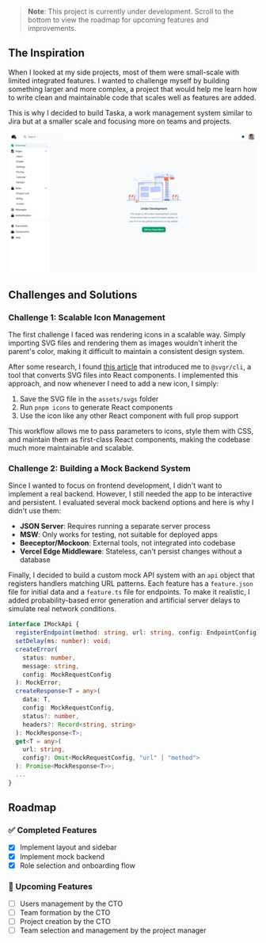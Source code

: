 > **Note**: This project is currently under development. Scroll to the bottom to view the roadmap for upcoming features and improvements.

## The Inspiration

When I looked at my side projects, most of them were small-scale with limited integrated features. I wanted to challenge myself by building something larger and more complex, a project that would help me learn how to write clean and maintainable code that scales well as features are added.

This is why I decided to build Taska, a work management system similar to Jira but at a smaller scale and focusing more on teams and projects.

![Taska Demo](/public/images/taska/main.png)

## Challenges and Solutions

### Challenge 1: Scalable Icon Management

The first challenge I faced was rendering icons in a scalable way. Simply importing SVG files and rendering them as images wouldn't inherit the parent's color, making it difficult to maintain a consistent design system.

After some research, I found [this article](https://dev.to/seanyasno/handling-icons-in-react-best-practices-22c5) that introduced me to `@svgr/cli`, a tool that converts SVG files into React components. I implemented this approach, and now whenever I need to add a new icon, I simply:

1. Save the SVG file in the `assets/svgs` folder
2. Run `pnpm icons` to generate React components
3. Use the icon like any other React component with full prop support

This workflow allows me to pass parameters to icons, style them with CSS, and maintain them as first-class React components, making the codebase much more maintainable and scalable.

### Challenge 2: Building a Mock Backend System

Since I wanted to focus on frontend development, I didn't want to implement a real backend. However, I still needed the app to be interactive and persistent. I evaluated several mock backend options and here is why I didn't use them:

- **JSON Server**: Requires running a separate server process
- **MSW**: Only works for testing, not suitable for deployed apps
- **Beeceptor/Mockoon**: External tools, not integrated into codebase
- **Vercel Edge Middleware**: Stateless, can't persist changes without a database

Finally, I decided to build a custom mock API system with an `api` object that registers handlers matching URL patterns. Each feature has a `feature.json` file for initial data and a `feature.ts` file for endpoints. To make it realistic, I added probability-based error generation and artificial server delays to simulate real network conditions.

```ts
interface IMockApi {
  registerEndpoint(method: string, url: string, config: EndpointConfig): void;
  setDelay(ms: number): void;
  createError(
    status: number,
    message: string,
    config: MockRequestConfig
  ): MockError;
  createResponse<T = any>(
    data: T,
    config: MockRequestConfig,
    status?: number,
    headers?: Record<string, string>
  ): MockResponse<T>;
  get<T = any>(
    url: string,
    config?: Omit<MockRequestConfig, "url" | "method">
  ): Promise<MockResponse<T>>;
  ...
}
```

## Roadmap

### ✅ Completed Features

- [x] Implement layout and sidebar
- [x] Implement mock backend
- [x] Role selection and onboarding flow

### 🚧 Upcoming Features

- [ ] Users management by the CTO
- [ ] Team formation by the CTO
- [ ] Project creation by the CTO
- [ ] Team selection and management by the project manager